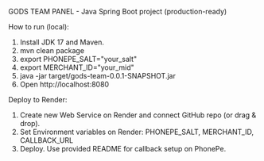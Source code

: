 
GODS TEAM PANEL - Java Spring Boot project (production-ready)

How to run (local):
1. Install JDK 17 and Maven.
2. mvn clean package
3. export PHONEPE_SALT="your_salt"
4. export MERCHANT_ID="your_mid"
5. java -jar target/gods-team-0.0.1-SNAPSHOT.jar
6. Open http://localhost:8080

Deploy to Render:
1. Create new Web Service on Render and connect GitHub repo (or drag & drop).
2. Set Environment variables on Render: PHONEPE_SALT, MERCHANT_ID, CALLBACK_URL
3. Deploy. Use provided README for callback setup on PhonePe.
